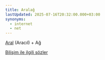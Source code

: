 ```yaml
---
title: Aralağ
lastUpdated: 2025-07-16T20:32:00.000+03:00
synonyms:
  - internet
  - net
---
```

[Aral](/sozluk/aral) (Aracıl) + Ağ

[Bilişim ile ilgili sözler](/yazilar/02_bilişim) 